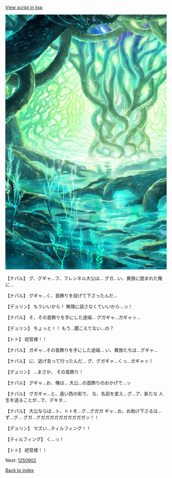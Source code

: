 [View script in lisp](../scripts/1250702.txt)

![tree_cavern.png](../images/backgrounds/tree_cavern.png)

【ナパル】
グ、グギャ…フ、フレンネル大公は…
グガ…い、異族に囲まれた俺に…

【ナパル】
グギャ…く、首飾りを投げて下さったんだ…

【デュリン】
もういいから！
無理に話さなくていいから…っ！

【ナパル】
そ、その首飾りを手にした途端…
グガギャ…ガギャッ…

【デュリン】
ちょっと！！
もう…聞こえてない…の？

【トト】
祀官様！！

【ナパル】
ガギャ…その首飾りを手にした途端…
い、異族たちは…グギャ…

【ナパル】
に、逃げ去って行ったんだ…
グ、グガギャ…くっ…ガギャッ！

【デュリン】
…まさか、
その首飾り！

【ナパル】
グギャ…お、俺は…
大公…の首飾りのおかげで…ッ

【ナパル】
グガギャ…と、遠い西の街で、
な、名前を変え…グ…ア、新たな
人生を送ることが…で、デキタ…

【ナパル】
大公ならば…ト、トトを…グ…グガガ
ギャ…お、お助け下さるは…ず…グ…
グガ…グガガガガガガガガガガッ！！

【デュリン】
マズい…ティルフィング！！

【ティルフィング】
く…っ！

【トト】
祀官様！！

Next: [1250902](1250902.md)

[Back to index](index.md)

